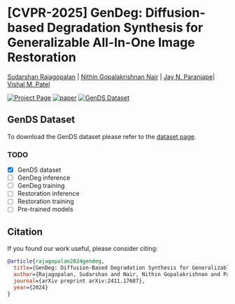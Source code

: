 # [CVPR-2025] GenDeg: Diffusion-based Degradation Synthesis for Generalizable All-In-One Image Restoration
[Sudarshan Rajagopalan](https://sudraj2002.github.io/) | [Nithin Gopalakrishnan Nair](http://nithin-gk.github.io/) | [Jay N. Paranjape](https://jayparanjape.github.io/website/)| [Vishal M. Patel](https://scholar.google.com/citations?user=AkEXTbIAAAAJ&hl=en)

[![Project Page](https://img.shields.io/badge/Project-Page-blue)](https://sudraj2002.github.io/gendegpage/) [![paper](https://img.shields.io/badge/arXiv-Paper-<COLOR>.svg)](https://arxiv.org/abs/2411.17687) [![GenDS Dataset](https://img.shields.io/badge/HuggingFace-Data-orange?logo=huggingface)](https://huggingface.co/datasets/Sudarshan2002/GenDS)

## GenDS Dataset
To download the GenDS dataset please refer to the [dataset page](https://huggingface.co/datasets/Sudarshan2002/GenDS).

### TODO
- [x] GenDS dataset
- [ ] GenDeg inference
- [ ] GenDeg training
- [ ] Restoration inference
- [ ] Restoration training
- [ ] Pre-trained models

## Citation

If you found our work useful, please consider citing:

```bibtex
@article{rajagopalan2024gendeg,
  title={GenDeg: Diffusion-Based Degradation Synthesis for Generalizable All-in-One Image Restoration},
  author={Rajagopalan, Sudarshan and Nair, Nithin Gopalakrishnan and Paranjape, Jay N and Patel, Vishal M},
  journal={arXiv preprint arXiv:2411.17687},
  year={2024}
}
```
